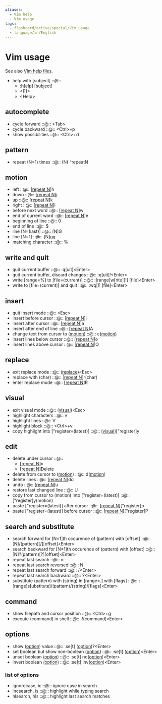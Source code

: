 ```yaml
---
aliases:
  - Vim help
  - Vim usage
tags:
  - flashcard/active/special/Vim_usage
  - language/in/English
---
```


# Vim usage

See also [Vim help files](https://vimhelp.org/).

- help with \[subject\] ::@:: <ul><li>:h[elp] [subject]</li><li>&lt;F1&gt;</li><li>&lt;Help&gt;</li></ul> <!--SR:!2026-01-04,738,313!2028-09-10,1601,353-->

## autocomplete

- cycle forward ::@:: \<Tab\> <!--SR:!2026-06-18,886,348!2025-12-30,788,328-->
- cycle backward ::@:: \<Ctrl\>+p <!--SR:!2026-01-16,805,328!2026-11-07,912,288-->
- show possibilities ::@:: \<Ctrl\>+d <!--SR:!2028-09-13,1179,213!2025-12-02,306,228-->

## pattern

- repeat (N=1) times ::@:: (N) <a id="^repeatN"></a>^repeatN <!--SR:!2029-06-04,1739,333!2029-06-18,1841,368-->

## motion

- left ::@:: \[[repeat N](#^repeatN)\]h <!--SR:!2029-07-28,1874,368!2032-02-22,2511,328-->
- down ::@:: \[[repeat N](#^repeatN)\]j <!--SR:!2028-11-22,1658,353!2025-12-17,775,328-->
- up ::@:: \[[repeat N](#^repeatN)\]k <!--SR:!2028-01-23,1226,290!2028-05-19,1350,307-->
- right ::@:: \[[repeat N](#^repeatN)\]l <!--SR:!2027-07-12,1243,348!2026-08-08,904,328-->
- before next word ::@:: \[[repeat N](#^repeatN)\]w <!--SR:!2027-12-06,1031,273!2027-04-26,1016,288-->
- end of current word ::@:: \[[repeat N](#^repeatN)\]e <!--SR:!2031-10-19,2198,333!2028-09-16,1605,353-->
- beginning of line ::@:: 0 <!--SR:!2028-05-15,1501,350!2028-09-11,1601,353-->
- end of line ::@:: $ <!--SR:!2028-05-19,1509,353!2028-09-06,1598,353-->
- line \[N=(last)\] ::@:: \[N\]G <!--SR:!2028-12-01,1555,310!2026-04-17,810,313-->
- line \[N=1\] ::@:: \[N\]gg <!--SR:!2027-02-14,1061,333!2031-09-21,2181,333-->
- matching character ::@:: % <!--SR:!2028-07-13,1358,293!2032-12-08,2731,333-->

## write and quit

- quit current buffer ::@:: :q\[uit\]\<Enter\> <!--SR:!2026-12-19,1018,333!2032-12-20,2707,333-->
- quit current buffer, discard changes ::@:: :q\[uit\]!\<Enter\> <!--SR:!2028-03-29,1469,353!2034-02-13,3074,333-->
- write \[range=%\] to \[file=(current)\] ::@:: :\[range\]w\[rite\]\[!\] \[file\]\<Enter\> <!--SR:!2028-07-26,1327,293!2029-05-13,1812,368-->
- write to \[file=(current)\] and quit ::@:: :wq[!] \[file\]\<Enter\> <!--SR:!2027-03-14,1081,333!2028-03-09,1367,348-->

## insert

- quit insert mode ::@:: \<Esc\> <!--SR:!2028-08-28,1591,353!2028-05-13,1504,353-->
- insert before cursor ::@:: \[[repeat N](#^repeatN)\]i <!--SR:!2034-05-25,3149,333!2026-08-22,914,328-->
- insert after cursor ::@:: \[[repeat N](#^repeatN)\]a <!--SR:!2026-12-19,1073,333!2026-01-03,792,328-->
- insert after end of line ::@:: \[[repeat N](#^repeatN)\]A <!--SR:!2032-06-08,2438,293!2027-06-24,1158,333-->
- change text from cursor to ([motion](#motion)) ::@:: c([motion](#motion)) <!--SR:!2033-08-15,2945,333!2033-03-07,2805,333-->
- insert lines below cursor ::@:: \[[repeat N](#^repeatN)\]o <!--SR:!2026-05-03,766,273!2027-08-23,1220,313-->
- insert lines above cursor ::@:: \[[repeat N](#^repeatN)\]O <!--SR:!2034-05-21,3146,333!2033-11-04,2996,333-->

## replace

- exit replace mode ::@:: ([replace](#replace))\<Esc\> <!--SR:!2028-04-02,1472,353!2029-10-09,1932,368-->
- replace with (char) ::@:: \[[repeat N](#^repeatN)\]r(char) <!--SR:!2027-11-02,1241,293!2026-05-03,822,313-->
- enter replace mode ::@:: \[[repeat N](#^repeatN)\]R <!--SR:!2033-11-25,3013,333!2025-12-16,741,313-->

## visual

- exit visual mode ::@:: ([visual](#visual))\<Esc\> <!--SR:!2028-02-04,1339,348!2029-08-21,1893,368-->
- highlight characters ::@:: v <!--SR:!2026-07-03,967,348!2026-01-12,801,328-->
- highlight lines ::@:: V <!--SR:!2027-05-17,1126,293!2030-11-26,1882,288-->
- highlight block ::@:: \<Ctrl\>+v <!--SR:!2028-10-22,1218,273!2027-12-19,1304,348-->
- copy highlight into \["register=(latest)\] ::@:: ([visual](#visual))\["register\]y <!--SR:!2028-02-01,1235,293!2027-07-07,1059,288-->

## edit

- delete under cursor ::@:: <ul><li>\[[repeat N](#^repeatN)\]x</li><li>\[[repeat N](#^repeatN)\]Delete</li></ul> <!--SR:!2029-05-14,1812,367!2025-11-13,762,328-->
- delete from cursor to ([motion](#motion)) ::@:: d([motion](#motion)) <!--SR:!2027-08-21,1197,330!2027-08-28,1204,333-->
- delete lines ::@:: \[[repeat N](#^repeatN)\]dd <!--SR:!2028-09-23,1610,353!2026-01-07,796,328-->
- undo ::@:: \[[repeat N](#^repeatN)\]u <!--SR:!2028-12-13,1627,333!2031-11-11,2215,333-->
- restore last changed line ::@:: U <!--SR:!2026-05-07,825,313!2026-02-28,848,328-->
- copy from cursor to (motion) into \["register=(latest)\] ::@:: \["register\]y(motion) <!--SR:!2026-06-07,783,273!2026-08-30,921,328-->
- paste \["register=(latest)\] after cursor ::@:: \[[repeat N](#^repeatN)\]\["register\]p <!--SR:!2025-12-24,782,327!2029-05-25,1822,368-->
- paste \["register=(latest)\] before cursor ::@:: \[[repeat N](#^repeatN)\]\["register\]P <!--SR:!2026-12-25,1077,333!2025-12-19,777,327-->

## search and substitute

- search forward for \[N=1\]th occurence of (pattern) with \[offset\] ::@:: \[N\]/(pattern)\[/\]\[offset\]\<Enter\> <!--SR:!2033-02-22,2800,333!2026-04-26,761,273-->
- search backward for \[N=1\]th occurence of (pattern) with \[offset\] ::@:: \[N\]?(pattern)\[?\]\[offset\]\<Enter\> <!--SR:!2027-05-03,1066,270!2025-12-25,783,328-->
- repeat last search ::@:: n <!--SR:!2027-02-27,1125,333!2025-11-18,767,328-->
- repeat last search reversed ::@:: N <!--SR:!2032-11-23,2731,333!2027-07-07,1088,288-->
- repeat last search forward ::@:: /\<Enter\> <!--SR:!2027-06-26,1080,293!2027-09-29,1159,293-->
- repeat last search backward ::@:: ?\<Enter\> <!--SR:!2029-10-17,1826,313!2031-11-16,2257,288-->
- substitute (pattern) with (string) in \[range=.\] with \[flags\] ::@:: :\[range\]s\[ubstitute\]/(pattern)/(string)/\[flags\]\<Enter\> <!--SR:!2031-02-08,2118,293!2026-12-23,1021,333-->

## command

- show filepath and cursor position ::@:: \<Ctrl\>+g <!--SR:!2026-01-01,680,288!2027-03-17,520,168-->
- execute (command) in shell ::@:: :!(command)\<Enter\> <!--SR:!2028-07-16,1257,273!2026-01-09,741,313-->

## options

- show ([option](#list%20of%20options)) value ::@:: :se\[t\] ([option](#list%20of%20options))?\<Enter\> <!--SR:!2027-07-23,1071,293!2026-08-15,908,327-->
- set boolean but show non-boolean ([option](#list%20of%20options)) ::@:: :se\[t\] ([option](#list%20of%20options))\<Enter\> <!--SR:!2026-11-05,1038,333!2030-07-02,1856,288-->
- unset boolean ([option](#list%20of%20options)) ::@:: :se\[t\] no([option](#list%20of%20options))\<Enter\> <!--SR:!2026-01-11,646,273!2028-12-07,1669,353-->
- invert boolean ([option](#list%20of%20options)) ::@:: :se\[t\] inv([option](#list%20of%20options))\<Enter\> <!--SR:!2025-11-20,474,313!2033-11-17,3006,333-->

### list of options

- ignorecase, ic ::@:: ignore case in search <!--SR:!2035-03-31,3429,348!2026-01-11,800,328-->
- incsearch, is ::@:: highlight while typing search <!--SR:!2033-02-23,2801,333!2029-06-03,1487,273-->
- hlsearch, hls ::@:: highlight last search matches <!--SR:!2033-06-30,2904,330!2025-12-26,784,328-->
